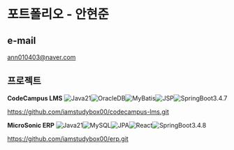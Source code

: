 # 포트폴리오 - 안현준

## e-mail
ann010403@naver.com

## 프로젝트
**CodeCampus LMS** ![Java21](https://img.shields.io/badge/Java21-5382a1?style=for-the-badge&logo=openjdk&logoColor=white)![OracleDB](https://img.shields.io/badge/OracleDB-F80000?style=for-the-badge&logoColor=white)![MyBatis](https://img.shields.io/badge/MyBatis-0052CC?style=for-the-badge&logoColor=white)![JSP](https://img.shields.io/badge/JSP-FF0033?style=for-the-badge&logo=java&logoColor=white)![SpringBoot3.4.7](https://img.shields.io/badge/SpringBoot3.4.7-6DB33F?style=for-the-badge&logo=spring&logoColor=white)

https://github.com/iamstudybox00/codecampus-lms.git

**MicroSonic ERP** ![Java21](https://img.shields.io/badge/Java21-5382a1?style=for-the-badge&logo=openjdk&logoColor=white)![MySQL](https://img.shields.io/badge/MySQL-4479A1?style=for-the-badge&logo=mysql&logoColor=white)![JPA](https://img.shields.io/badge/JPA-59666C?style=for-the-badge&logoColor=white)![React](https://img.shields.io/badge/React-61DAFB?style=for-the-badge&logo=react&logoColor=black)![SpringBoot3.4.8](https://img.shields.io/badge/SpringBoot3.4.8-6DB33F?style=for-the-badge&logo=spring&logoColor=white)

https://github.com/iamstudybox00/erp.git


